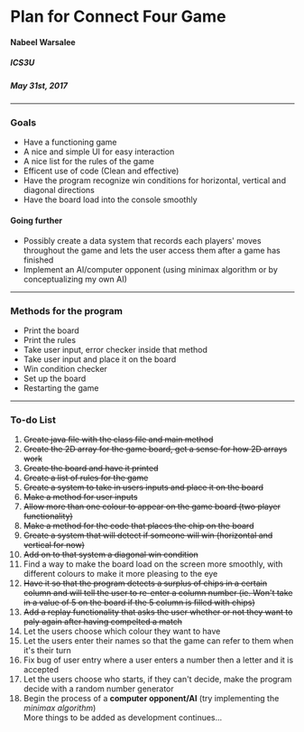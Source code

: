 # Plan for Connect Four Game

#### Nabeel Warsalee
##### ICS3U
##### May 31st, 2017

---

### Goals
* Have a functioning game
* A nice and simple UI for easy interaction
* A nice list for the rules of the game
* Efficent use of code (Clean and effective)
* Have the program recognize win conditions for horizontal, vertical and diagonal directions
* Have the board load into the console smoothly

#### Going further
* Possibly create a data system that records each players' moves throughout the game and lets the user access them after a game has finished 
* Implement an AI/computer opponent (using minimax algorithm or by conceptualizing my own AI)

---

### Methods for the program
* Print the board
* Print the rules
* Take user input, error checker inside that method
* Take user input and place it on the board
* Win condition checker
* Set up the board
* Restarting the game

---

### To-do List
1. ~~Create java file with the class file and main method~~
2. ~~Create the 2D array for the game board, get a sense for how 2D arrays work~~
3. ~~Create the board and have it printed~~
4. ~~Create a list of rules for the game~~
5. ~~Create a system to take in users inputs and place it on the board~~
6. ~~Make a method for user inputs~~
7. ~~Allow more than one colour to appear on the game board (two player functionality)~~
8. ~~Make a method for the code that places the chip on the board~~
9. ~~Create a system that will detect if someone will win (horizontal and vertical for now)~~
10. ~~Add on to that system a diagonal win condition~~
11. Find a way to make the board load on the screen more smoothly, with different colours to make it more pleasing to the eye
12. ~~Have it so that the program detects a surplus of chips in a certain column and will tell the user to re-enter a column number (ie. Won't take in a value of 5 on the board if the 5 column is filled with chips)~~
13. ~~Add a replay functionality that asks the user whether or not they want to paly again after having compelted a match~~
14. Let the users choose which colour they want to have
15. Let the users enter their names so that the game can refer to them when it's their turn
16. Fix bug of user entry where a user enters a number then a letter and it is accepted
17. Let the users choose who starts, if they can't decide, make the program decide with a random number generator
18. Begin the process of a **computer opponent/AI** (try implementing the *minimax algorithm*)  
   More things to be added as development continues...  
